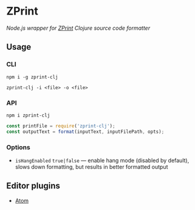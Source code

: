 # ZPrint

_Node.js wrapper for [ZPrint](https://github.com/kkinnear/zprint) Clojure source code formatter_

## Usage

### CLI

```
npm i -g zprint-clj

zprint-clj -i <file> -o <file>
```

### API

```
npm i zprint-clj
```

```js
const printFile = require('zprint-clj');
const outputText = format(inputText, inputFilePath, opts);
```

### Options

* `isHangEnabled` `true|false` — enable hang mode (disabled by default), slows down formatting, but results in better formatted output

## Editor plugins

* [Atom](https://github.com/roman01la/zprint-atom)
